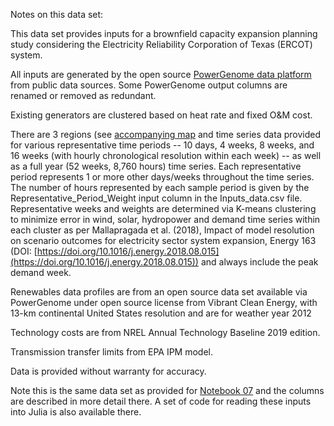 Notes on this data set:

This data set provides inputs for a brownfield capacity expansion planning study considering the Electricity Reliability Corporation of Texas (ERCOT) system.

All inputs are generated by the open source [PowerGenome data platform](https://github.com/gschivley/PowerGenome#readme) from public data sources. Some PowerGenome output columns are renamed or removed as redundant.

Existing generators are clustered based on heat rate and fixed O&M cost. 

There are 3 regions (see [accompanying map](ercot_3_zone_map.png) and time series data provided for various representative time periods -- 10 days, 4 weeks, 8 weeks, and 16 weeks (with hourly chronological resolution within each week) -- as well as a full year (52 weeks, 8,760 hours) time series. Each representative period represents 1 or more other days/weeks throughout the time series. The number of hours represented by each sample period is given by the Representative_Period_Weight input column in the Inputs_data.csv file. Representative weeks and weights are determined via K-means clustering to minimize error in wind, solar, hydropower and demand time series within each cluster as per Mallapragada et al. (2018), Impact of model resolution on scenario outcomes for electricity sector system expansion, Energy 163 (DOI: [https://doi.org/10.1016/j.energy.2018.08.015](https://doi.org/10.1016/j.energy.2018.08.015)) and always include the peak demand week. 

Renewables data profiles are from an open source data set available via PowerGenome under open source license from Vibrant Clean Energy, with 13-km continental United States resolution and are for weather year 2012

Technology costs are from NREL Annual Technology Baseline 2019 edition. 

Transmission transfer limits from EPA IPM model.

Data is provided without warranty for accuracy.

Note this is the same data set as provided for [Notebook 07](https://github.com/east-winds/power-systems-optimization/blob/master/Notebooks/07-Complex-Capacity-Expansion.ipynb) and the columns are described in more detail there. A set of code for reading these inputs into Julia is also available there.